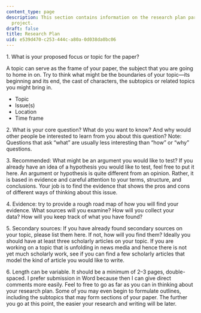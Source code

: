 ```yaml
---
content_type: page
description: This section contains information on the research plan part of the final
  project.
draft: false
title: Research Plan
uid: e539d470-c253-444c-a80a-0d038da0bc06
---
```

1\. What is your proposed focus or topic for the paper? 

A topic can serve as the frame of your paper, the subject that you are going to home in on. Try to think what might be the boundaries of your topic—its beginning and its end, the cast of characters, the subtopics or related topics you might bring in.

- Topic
- Issue(s)
- Location 
- Time frame

2\. What is your core question? What do you want to know? And why would other people be interested to learn from you about this question? Note: Questions that ask “what” are usually less interesting than “how” or “why” questions.

3\. Recommended: What might be an argument you would like to test? If you already have an idea of a hypothesis you would like to test, feel free to put it here. An argument or hypothesis is quite different from an opinion. Rather, it is based in evidence and careful attention to your terms, structure, and conclusions. Your job is to find the evidence that shows the pros and cons of different ways of thinking about this issue.

4\. Evidence: try to provide a rough road map of how you will find your evidence. What sources will you examine? How will you collect your data? How will you keep track of what you have found?

5\. Secondary sources: If you have already found secondary sources on your topic, please list them here. If not, how will you find them? Ideally you should have at least three scholarly articles on your topic. If you are working on a topic that is unfolding in news media and hence there is not yet much scholarly work, see if you can find a few scholarly articles that model the kind of article you would like to write. 

6\. Length can be variable. It should be a minimum of 2–3 pages, double-spaced. I prefer submission in Word because then I can give direct comments more easily. Feel to free to go as far as you can in thinking about your research plan. Some of you may even begin to formulate outlines, including the subtopics that may form sections of your paper. The further you go at this point, the easier your research and writing will be later.